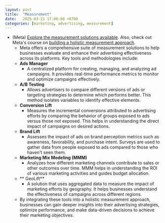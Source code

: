 ```yaml
---
layout: post
title:  "Measurement"
date:   2025-03-21 17:00:00 +0700
categories: [marketing, advertising, measurement]
---
```


* (Meta) [Explore the measurement solutions available](https://www.facebookblueprint.com/student/path/253127/activity/568486#/page/65298604ab23df473103bbcb). Also, check out Meta's course on [building a holistic measurement approach](https://www.facebookblueprint.com/student/path/253127-marketing-measurement-course).
  * ​Meta offers a comprehensive suite of measurement solutions to help businesses evaluate and enhance their advertising effectiveness across its platforms. Key tools and methodologies include:
  * **Ads Manager**
    * A centralized platform for creating, managing, and analyzing ad campaigns. It provides real-time performance metrics to monitor and optimize campaigns effectively.
  * **A/B Testing**
    * Allows advertisers to compare different versions of ads or targeting strategies to determine which performs better. This method isolates variables to identify effective elements.
  * **Conversion Lift**
    * Measures the incremental conversions attributed to advertising efforts by comparing the behavior of groups exposed to ads versus those not exposed. This helps in understanding the direct impact of campaigns on desired actions.
  * **Brand Lift**
    * Assesses the impact of ads on brand perception metrics such as awareness, favorability, and purchase intent. Surveys are used to gather data from people exposed to ads compared to those who haven't seen them.
  * **Marketing Mix Modeling (MMM)**
    * Analyzes how different marketing channels contribute to sales or other outcomes over time. MMM helps in understanding the ROI of various marketing activities and guides budget allocation.
  * ** GeoLift**
    * A solution that uses aggregated data to measure the impact of marketing efforts by geography. It helps businesses understand the effectiveness of campaigns across different regions.
  * By integrating these tools into a holistic measurement approach, businesses can gain deeper insights into their advertising strategies, optimize performance, and make data-driven decisions to achieve their marketing objectives.    
